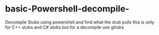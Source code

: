 # basic-Powershell-decompile-
Decompile Stubs using powershell and find what the stub pulls this is only for C++ stubs and C# stubs but for a decompile use ghidra
